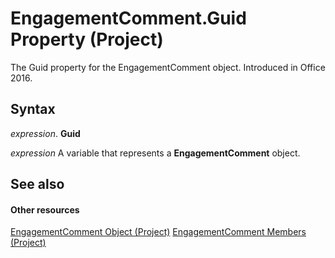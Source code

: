 
# EngagementComment.Guid Property (Project)

The Guid property for the EngagementComment object. Introduced in Office 2016.


## Syntax

 _expression_. **Guid**

 _expression_ A variable that represents a **EngagementComment** object.


## See also


#### Other resources


[EngagementComment Object (Project)](4ca86b23-f8a2-0939-3cc5-196e72d06f01.md)
[EngagementComment Members (Project)](739c0d51-7f6a-90d6-5160-c8634c6dffe3.md)